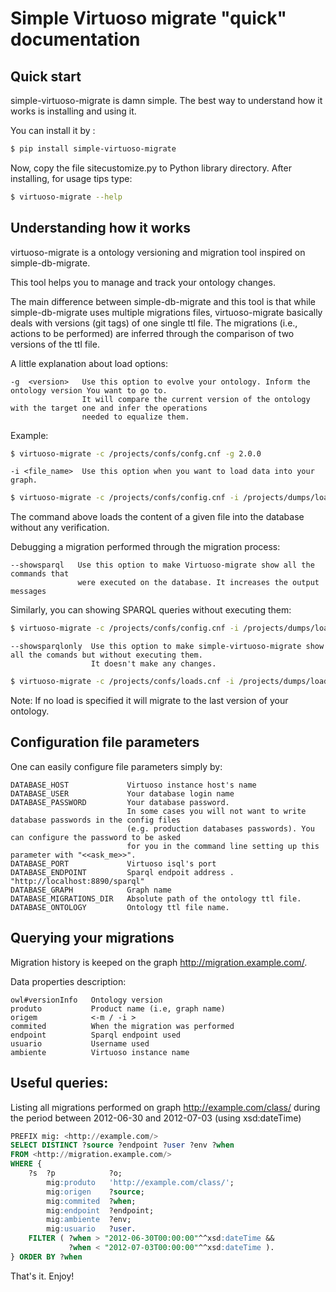 Simple Virtuoso migrate "quick" documentation
======


Quick start
---

simple-virtuoso-migrate is damn simple. The best way to understand how it works is installing and using it.

You can install it by :

```bash
$ pip install simple-virtuoso-migrate
```

Now, copy the file sitecustomize.py to Python library directory. After installing, for usage tips type:

```bash
$ virtuoso-migrate --help
```

Understanding how it works
---

virtuoso-migrate is a ontology versioning and migration tool inspired on simple-db-migrate.

This tool helps you to manage and track your ontology changes.

The main difference between simple-db-migrate and this tool is that while simple-db-migrate uses multiple migrations files, virtuoso-migrate basically deals with versions (git tags) of one single ttl file. The migrations (i.e.,  actions to be performed) are inferred through the comparison of two versions of the ttl file.

A little explanation about load options:

    -g  <version>   Use this option to evolve your ontology. Inform the ontology version You want to go to.
                    It will compare the current version of the ontology with the target one and infer the operations
                    needed to equalize them.

Example:

```bash
$ virtuoso-migrate -c /projects/confs/confg.cnf -g 2.0.0
```

    -i <file_name>  Use this option when you want to load data into your graph.

```bash
$ virtuoso-migrate -c /projects/confs/config.cnf -i /projects/dumps/load.ttl
```

The command above loads the content of a given file into the database without any verification.

Debugging a migration performed through the migration process:

    --showsparql   Use this option to make Virtuoso-migrate show all the commands that
                   were executed on the database. It increases the output messages

Similarly, you can showing SPARQL queries without executing them:

```bash
$ virtuoso-migrate -c /projects/confs/config.cnf -i /projects/dumps/load.ttl --showsparql
```


    --showsparqlonly  Use this option to make simple-virtuoso-migrate show all the comands but without executing them.
                      It doesn't make any changes.

```bash
$ virtuoso-migrate -c /projects/confs/loads.cnf -i /projects/dumps/loads.ttl --showsparqlonly
```

Note: If no load is specified it will migrate to the last version of your ontology.

Configuration file parameters
-----

One can easily configure file parameters simply by:

    DATABASE_HOST             Virtuoso instance host's name
    DATABASE_USER             Your database login name
    DATABASE_PASSWORD         Your database password.
                              In some cases you will not want to write database passwords in the config files 
                              (e.g. production databases passwords). You can configure the password to be asked 
                              for you in the command line setting up this parameter with "<<ask_me>>".
    DATABASE_PORT             Virtuoso isql's port
    DATABASE_ENDPOINT         Sparql endpoit address . "http://localhost:8890/sparql"
    DATABASE_GRAPH            Graph name
    DATABASE_MIGRATIONS_DIR   Absolute path of the ontology ttl file.
    DATABASE_ONTOLOGY         Ontology ttl file name.


Querying your migrations
-----

Migration history is keeped on the graph <http://migration.example.com/>.

Data properties description:

    owl#versionInfo   Ontology version
    produto           Product name (i.e, graph name)
    origem            <-m / -i >
    commited          When the migration was performed
    endpoint          Sparql endpoint used
    usuario           Username used
    ambiente          Virtuoso instance name

Useful queries:
---

Listing all migrations performed on graph http://example.com/class/ 
during the period between 2012-06-30 and 2012-07-03 (using xsd:dateTime)

```sql
PREFIX mig: <http://example.com/>
SELECT DISTINCT ?source ?endpoint ?user ?env ?when
FROM <http://migration.example.com/>
WHERE {
    ?s  ?p            ?o;
        mig:produto   'http://example.com/class/';
        mig:origen    ?source;
        mig:commited  ?when;
        mig:endpoint  ?endpoint;
        mig:ambiente  ?env;
        mig:usuario   ?user.
    FILTER ( ?when > "2012-06-30T00:00:00"^^xsd:dateTime && 
             ?when < "2012-07-03T00:00:00"^^xsd:dateTime ).
} ORDER BY ?when
```

That's it. Enjoy!
